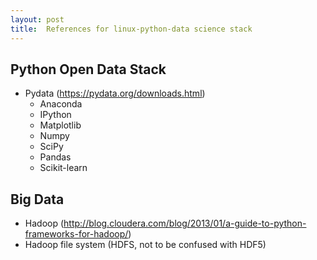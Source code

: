 ```yaml
---
layout: post
title:  References for linux-python-data science stack
---
```


## Python Open Data Stack

- Pydata (<https://pydata.org/downloads.html>)
  - Anaconda
  - IPython
  - Matplotlib
  - Numpy
  - SciPy
  - Pandas
  - Scikit-learn


## Big Data

- Hadoop (<http://blog.cloudera.com/blog/2013/01/a-guide-to-python-frameworks-for-hadoop/>)
 - Hadoop file system (HDFS, not to be confused with HDF5)

